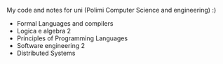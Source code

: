 My code and notes for uni (Polimi Computer Science and engineering) :)

- Formal Languages and compilers
- Logica e algebra 2
- Principles of Programming Languages
- Software engineering 2
- Distributed Systems
